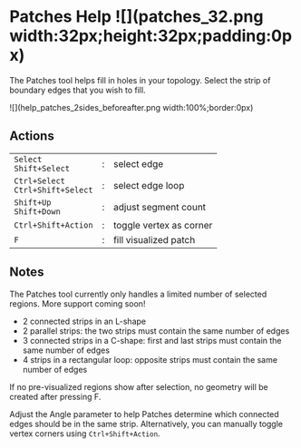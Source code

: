 # Patches Help ![](patches_32.png width:32px;height:32px;padding:0px)

The Patches tool helps fill in holes in your topology.
Select the strip of boundary edges that you wish to fill.

![](help_patches_2sides_beforeafter.png width:100%;border:0px)

## Actions

|  |  |  |
| --- | --- | --- |
| `Select` <br> `Shift+Select` | : | select edge |
| `Ctrl+Select` <br> `Ctrl+Shift+Select` | : | select edge loop |
| `Shift+Up` <br> `Shift+Down` | : | adjust segment count |
| `Ctrl+Shift+Action` | : | toggle vertex as corner |
| `F` | : | fill visualized patch |

## Notes

The Patches tool currently only handles a limited number of selected regions.
More support coming soon!

- 2 connected strips in an L-shape
- 2 parallel strips: the two strips must contain the same number of edges
- 3 connected strips in a C-shape: first and last strips must contain the same number of edges
- 4 strips in a rectangular loop: opposite strips must contain the same number of edges


If no pre-visualized regions show after selection, no geometry will be created after pressing F.

Adjust the Angle parameter to help Patches determine which connected edges should be in the same strip.
Alternatively, you can manually toggle vertex corners using `Ctrl+Shift+Action`.
